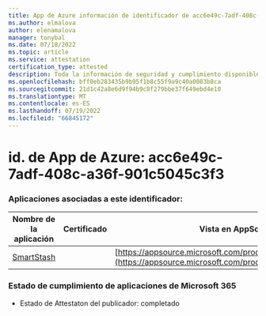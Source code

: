 ```yaml
---
title: App de Azure información de identificador de acc6e49c-7adf-408c-a36f-901c5045c3f3
ms.author: elmalova
author: elenamalova
manager: tonybal
ms.date: 07/18/2022
ms.topic: article
ms.service: attestation
certification_type: attested
description: Toda la información de seguridad y cumplimiento disponible para acc6e49c-7adf-408c-a36f-901c5045c3f3.
ms.openlocfilehash: bff0eb283435b9b95f1b8c55f9a9c40a0083b8ca
ms.sourcegitcommit: 21d1c42a8e6d9f94b9c8f279bbe37f649ebd4e10
ms.translationtype: MT
ms.contentlocale: es-ES
ms.lasthandoff: 07/19/2022
ms.locfileid: "66845172"
---
```

# <a name="azure-app-id-acc6e49c-7adf-408c-a36f-901c5045c3f3"></a>id. de App de Azure: acc6e49c-7adf-408c-a36f-901c5045c3f3


### <a name="apps-associated-with-this-id"></a>Aplicaciones asociadas a este identificador:
| **Nombre de la aplicación** | **Certificado** | **Vista en AppSource** |
|--------------|---------------|-----------------------|
| [SmartStash](../forward/WA200004223.md) |  | [https://appsource.microsoft.com/product/office/WA200004223](https://appsource.microsoft.com/product/office/WA200004223) |

### <a name="microsoft-365-app-compliance-status"></a>Estado de cumplimiento de aplicaciones de Microsoft 365
- Estado de Attestaton del publicador: completado
